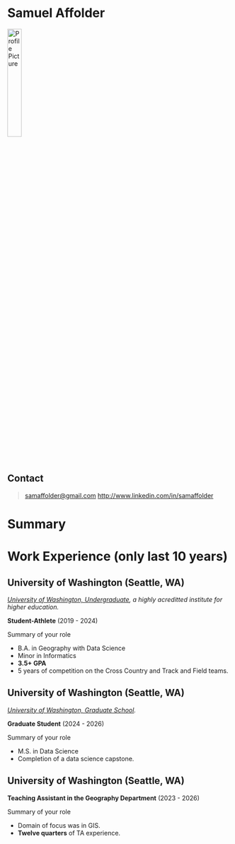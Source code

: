 # Samuel Affolder

<img src="https://gohuskies.com/images/2021/9/10/Sam_Affolder_2021.jpg"
alt="Profile Picture" width="25%">

## Contact
> samaffolder@gmail.com
http://www.linkedin.com/in/samaffolder

# Summary

# Work Experience (only last 10 years)

## University of Washington (Seattle, WA)

*[University of Washington, Undergraduate](https://www.washington.edu/), a highly acreditted institute for higher education.*

**Student-Athlete** (2019 - 2024)

Summary of your role

- B.A. in Geography with Data Science
- Minor in Informatics
- **3.5+ GPA**
- 5 years of competition on the Cross Country and Track and Field teams.

## University of Washington (Seattle, WA)
*[University of Washington, Graduate School](https://www.washington.edu/datasciencemasters/).*

**Graduate Student** (2024 - 2026)

Summary of your role

- M.S. in Data Science
- Completion of a data science capstone.

## University of Washington (Seattle, WA)

**Teaching Assistant in the Geography Department** (2023 - 2026)

Summary of your role

- Domain of focus was in GIS.
- **Twelve quarters** of TA experience.